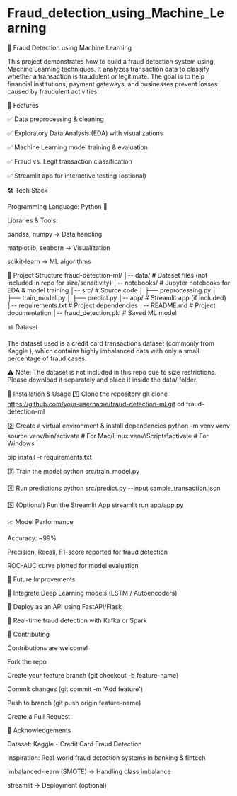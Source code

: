 # Fraud_detection_using_Machine_Learning
🚨 Fraud Detection using Machine Learning

This project demonstrates how to build a fraud detection system using Machine Learning techniques. It analyzes transaction data to classify whether a transaction is fraudulent or legitimate. The goal is to help financial institutions, payment gateways, and businesses prevent losses caused by fraudulent activities.

📌 Features

✅ Data preprocessing & cleaning

✅ Exploratory Data Analysis (EDA) with visualizations

✅ Machine Learning model training & evaluation

✅ Fraud vs. Legit transaction classification

✅ Streamlit app for interactive testing (optional)

🛠️ Tech Stack

Programming Language: Python 🐍

Libraries & Tools:

pandas, numpy → Data handling

matplotlib, seaborn → Visualization

scikit-learn → ML algorithms

📂 Project Structure
fraud-detection-ml/
│-- data/                # Dataset files (not included in repo for size/sensitivity)
│-- notebooks/           # Jupyter notebooks for EDA & model training
│-- src/                 # Source code
│   ├── preprocessing.py
│   ├── train_model.py
│   ├── predict.py
│-- app/                 # Streamlit app (if included)
│-- requirements.txt     # Project dependencies
│-- README.md            # Project documentation
│-- fraud_detection.pkl  # Saved ML model

📊 Dataset

The dataset used is a credit card transactions dataset (commonly from Kaggle
), which contains highly imbalanced data with only a small percentage of fraud cases.

⚠️ Note: The dataset is not included in this repo due to size restrictions. Please download it separately and place it inside the data/ folder.

🚀 Installation & Usage
1️⃣ Clone the repository
git clone https://github.com/your-username/fraud-detection-ml.git
cd fraud-detection-ml

2️⃣ Create a virtual environment & install dependencies
python -m venv venv
source venv/bin/activate   # For Mac/Linux
venv\Scripts\activate      # For Windows

pip install -r requirements.txt

3️⃣ Train the model
python src/train_model.py

4️⃣ Run predictions
python src/predict.py --input sample_transaction.json

5️⃣ (Optional) Run the Streamlit App
streamlit run app/app.py

📈 Model Performance

Accuracy: ~99%

Precision, Recall, F1-score reported for fraud detection

ROC-AUC curve plotted for model evaluation

📌 Future Improvements

🔹 Integrate Deep Learning models (LSTM / Autoencoders)

🔹 Deploy as an API using FastAPI/Flask

🔹 Real-time fraud detection with Kafka or Spark

🤝 Contributing

Contributions are welcome!

Fork the repo

Create your feature branch (git checkout -b feature-name)

Commit changes (git commit -m 'Add feature')

Push to branch (git push origin feature-name)

Create a Pull Request


🙌 Acknowledgements

Dataset: Kaggle - Credit Card Fraud Detection

Inspiration: Real-world fraud detection systems in banking & fintech

imbalanced-learn (SMOTE) → Handling class imbalance

streamlit → Deployment (optional)
